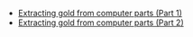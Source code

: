 - [Extracting gold from computer parts (Part 1)](https://youtu.be/ASQCa7mfjVo)
- [Extracting gold from computer parts (Part 2)](https://youtu.be/gt-OOWxr7_s)
